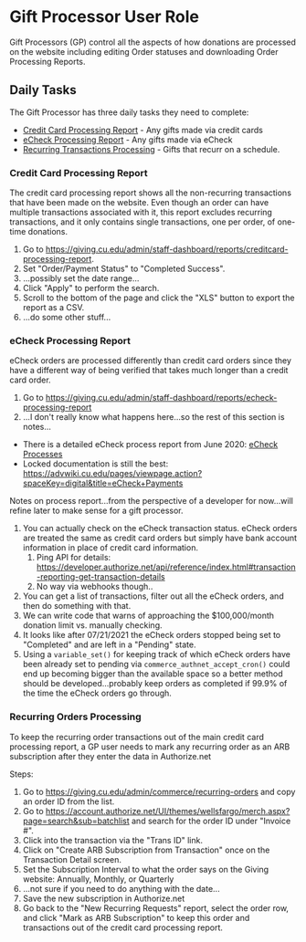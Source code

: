 # Gift Processor User Role

Gift Processors (GP) control all the aspects of how donations are processed on the website including editing Order 
statuses and downloading Order Processing Reports.

## Daily Tasks

The Gift Processor has three daily tasks they need to complete:

- [Credit Card Processing Report](#credit-card-processing-report) - Any gifts made via credit cards
- [eCheck Processing Report](#echeck-processing-report) - Any gifts made via eCheck
- [Recurring Transactions Processing](#recurring-orders-processing) - Gifts that recurr on a schedule.

### Credit Card Processing Report

The credit card processing report shows all the non-recurring transactions that have been made on the website. Even 
though an order can have multiple transactions associated with it, this report excludes recurring transactions, and 
it only contains single transactions, one per order, of one-time donations.

1. Go to https://giving.cu.edu/admin/staff-dashboard/reports/creditcard-processing-report.
2. Set "Order/Payment Status" to "Completed Success".
3. ...possibly set the date range...
4. Click "Apply" to perform the search.
5. Scroll to the bottom of the page and click the "XLS" button to export the report as a CSV.
6. ...do some other stuff...

### eCheck Processing Report

eCheck orders are processed differently than credit card orders since they have a different way of being verified 
that takes much longer than a credit card order.

1. Go to https://giving.cu.edu/admin/staff-dashboard/reports/echeck-processing-report
2. ...I don't really know what happens here...so the rest of this section is notes...

- There is a detailed eCheck process report from June 2020: [eCheck Processes](echeck-process-06-2020.pdf)
- Locked documentation is still the best: 
https://advwiki.cu.edu/pages/viewpage.action?spaceKey=digital&title=eCheck+Payments 

Notes on process report...from the perspective of a developer for now...will refine later to make sense for a gift 
processor.

1. You can actually check on the eCheck transaction status. eCheck orders are treated the same as credit card orders 
   but simply have bank account information in place of credit card information.
   1. Ping API for details: https://developer.authorize.net/api/reference/index.html#transaction-reporting-get-transaction-details
   2. No way via webhooks though..
2. You can get a list of transactions, filter out all the eCheck orders, and then do something with that.
3. We can write code that warns of approaching the $100,000/month donation limit vs. manually checking.
4. It looks like after 07/21/2021 the eCheck orders stopped being set to "Completed" and are left in a "Pending" state.
5. Using a `variable_set()` for keeping track of which eCheck orders have been already set to pending via 
   `commerce_authnet_accept_cron()` could end up becoming bigger than the available space so a better method should 
   be developed...probably keep orders as completed if 99.9% of the time the eCheck orders go through.

### Recurring Orders Processing

To keep the recurring order transactions out of the main credit card processing report, a GP user needs to mark any 
recurring order as an ARB subscription after they enter the data in Authorize.net

Steps:
1. Go to https://giving.cu.edu/admin/commerce/recurring-orders and copy an order ID from the list.
2. Go to https://account.authorize.net/UI/themes/wellsfargo/merch.aspx?page=search&sub=batchlist and search for the 
   order ID under "Invoice #".
3. Click into the transaction via the "Trans ID" link.
4. Click on "Create ARB Subscription from Transaction" once on the Transaction Detail screen. 
5. Set the Subscription Interval to what the order says on the Giving website: Annually, Monthly, or Quarterly
6. ...not sure if you need to do anything with the date...
7. Save the new subscription in Authorize.net
8. Go back to the "New Recurring Requests" report, select the order row, and click "Mark as ARB Subscription" to 
   keep this order and transactions out of the credit card processing report.

